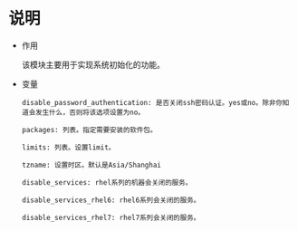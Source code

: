 # 说明

* 作用

  该模块主要用于实现系统初始化的功能。

* 变量
    ```text
    disable_password_authentication: 是否关闭ssh密码认证。yes或no。除非你知道会发生什么，否则将该选项设置为no。

    packages: 列表。指定需要安装的软件包。

    limits: 列表。设置limit。

    tzname: 设置时区。默认是Asia/Shanghai

    disable_services: rhel系列的机器会关闭的服务。

    disable_services_rhel6: rhel6系列会关闭的服务。

    disable_services_rhel7: rhel7系列会关闭的服务。
    ```